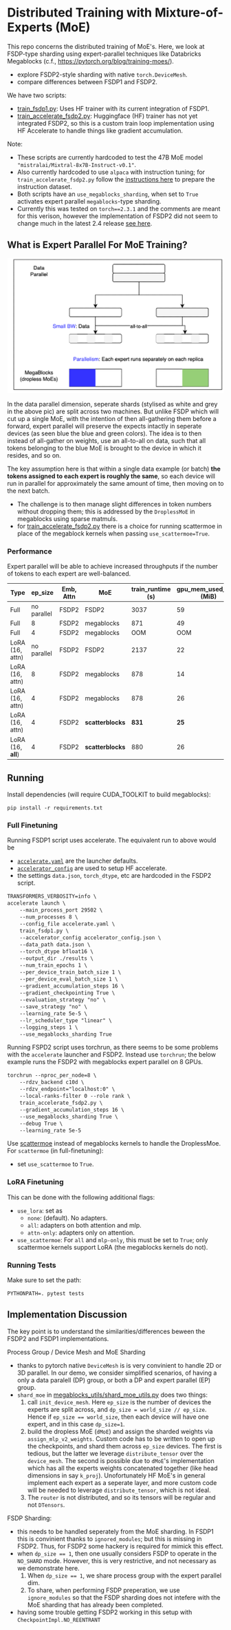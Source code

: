 # Distributed Training with Mixture-of-Experts (MoE)

This repo concerns the distributed training of MoE's. Here, we look at FSDP-type sharding using expert-parallel techniques like Databricks Megablocks (c.f., https://pytorch.org/blog/training-moes/).
- explore FSDP2-style sharding with native `torch.DeviceMesh`.
- compare differences between FSDP1 and FSDP2.

We have two scripts:
- [train_fsdp1.py](./train_fsdp1.py): Uses HF trainer with its current integration of FSDP1.
- [train_accelerate_fsdp2.py](./train_accelerate_fsdp2.py): Huggingface (HF) trainer has not yet integrated FSDP2, so this is a custom train loop implementation using HF Accelerate to handle things like gradient accumulation.

Note:
- These scripts are currently hardcoded to test the 47B MoE model `"mistralai/Mixtral-8x7B-Instruct-v0.1"`.
- Also currently hardcoded to use `alpaca` with instruction tuning; for `train_accelerate_fsdp2.py` follow the [instructions here](https://github.com/foundation-model-stack/fms-hf-tuning/blob/main/README.md#pre-process-the-jsonjsonl-dataset) to prepare the instruction dataset.
- Both scripts have an `use_megablocks_sharding`, when set to `True` activates expert parallel `megablocks`-type sharding.
- Currently this was tested on `torch==2.3.1` and the comments are meant for this verison, however the implementation of FSDP2 did not seem to change much in the latest 2.4 release [see here](https://github.com/pytorch/pytorch/blob/main/torch/distributed/fsdp/fully_sharded_data_parallel.py).

## What is Expert Parallel For MoE Training?

![Preview1](./imgs/expert-parallel.png)

In the data parallel dimension, seperate shards (stylised as white and grey in the above pic) are split across two machines. But unlike FSDP which will cut up a single MoE, with the intention of then all-gathering them before a forward, expert parallel will preserve the expects intactly in seperate devices (as seen blue the blue and green colors). The idea is to then instead of all-gather on weights, use an all-to-all on data, such that all tokens belonging to the blue MoE is brought to the device in which it resides, and so on. 

The key assumption here is that within a single data example (or batch) **the tokens assigned to each expert is roughly the same**, so each device will run in parallel for approximately the same amount of time, then moving on to the next batch. 
- The challenge is to then manage slight differences in token numbers without dropping them; this is addressed by the `DroplessMoE` in megablocks using sparse matmuls.
- for [train_accelerate_fsdp2.py](./train_accelerate_fsdp2.py) there is a choice for running scattermoe in place of the megablock kernels when passing `use_scattermoe=True`. 


### Performance

Expert parallel will be able to achieve increased throughputs if the number of tokens to each expert are well-balanced.


Type | ep_size | Emb, Attn | MoE | train_runtime (s) | gpu_mem_used_peak (MiB) | gpu_mem_alloc (MiB)
--|--|--|--|--|--|--
Full | no parallel | FSDP2 | FSDP2 | 3037 | 59 | 47
Full | 8 | FSDP2 | megablocks | 871 | 49 | 36
Full | 4 | FSDP2 | megablocks | OOM  | OOM | OOM
LoRA (16, attn) | no parallel | FSDP2 | FSDP2 | 2137 | 22 | 12
LoRA (16, attn) | 8 | FSDP2 | megablocks | 878 | 14 | 12
LoRA (16, attn) | 4 | FSDP2 | megablocks | 878 | 26 | 25
LoRA (16, attn) | 4 | FSDP2 | **scatterblocks** | **831** | **25** | **24**
LoRA (16, **all**) | 4 | FSDP2 | **scatterblocks** | 880 | 26 | 25


## Running

Install dependencies (will require CUDA_TOOLKIT to build megablocks):
```
pip install -r requirements.txt
```

### Full Finetuning

Running FSDP1 script uses accelerate. The equivalent run to above would be 
- [`accelerate.yaml`](./accelerate.yaml) are the launcher defaults.
- [`accelerator_config`](./accelerator_config.json) are used to setup HF accelerate.
- the settings `data.json`, `torch_dtype`, etc are hardcoded in the FSDP2 script.
```
TRANSFORMERS_VERBOSITY=info \
accelerate launch \
    --main_process_port 29502 \
    --num_processes 8 \
    --config_file accelerate.yaml \
	train_fsdp1.py \
    --accelerator_config accelerator_config.json \
    --data_path data.json \
    --torch_dtype bfloat16 \
    --output_dir ./results \
    --num_train_epochs 1 \
    --per_device_train_batch_size 1 \
    --per_device_eval_batch_size 1 \
    --gradient_accumulation_steps 16 \
    --gradient_checkpointing True \
    --evaluation_strategy "no" \
    --save_strategy "no" \
    --learning_rate 5e-5 \
    --lr_scheduler_type "linear" \
    --logging_steps 1 \
	--use_megablocks_sharding True
```

Running FSPD2 script uses torchrun, as there seems to be some problems with the `accelerate` launcher and FSDP2. Instead use `torchrun`; the below example runs the FSDP2 with megablocks expert parallel on 8 GPUs.
```
torchrun --nproc_per_node=8 \
	--rdzv_backend c10d \
	--rdzv_endpoint="localhost:0" \
	--local-ranks-filter 0 --role rank \
	train_accelerate_fsdp2.py \
	--gradient_accumulation_steps 16 \
	--use_megablocks_sharding True \
	--debug True \
	--learning_rate 5e-5
```


 Use [scattermoe](https://github.com/shawntan/scattermoe) instead of megablocks kernels to handle the DroplessMoe.   
For `scattermoe` (in full-finetuning):
- set `use_scattermoe` to `True`.


### LoRA Finetuning

This can be done with the following additional flags:
- `use_lora`: set as
    * `none`: (default). No adapters.
    * `all`: adapters on both attention and mlp.
    * `attn-only`: adapters only on attention.
 - `use_scattermoe`: For `all` and `mlp-only`, this must be set to `True`; only scattermoe kernels support LoRA (the megablocks kernels do not).

### Running Tests

Make sure to set the path:
```
PYTHONPATH=. pytest tests
```


## Implementation Discussion

The key point is to understand the similarities/differences beween the FSDP2 and FSDP1 implementations. 

Process Group / Device Mesh and MoE Sharding
- thanks to pytorch native `DeviceMesh` is is very convinient to handle 2D or 3D parallel. In our demo, we consider simplified scenarios, of having a only a data paralell (DP) group, or both a DP and expert parallel (EP) group. 
- `shard_moe` in [megablocks_utils/shard_moe_utils.py](./megablocks_utils/shard_moe_utils.py) does two things:
    1. call `init_device_mesh`. Here `ep_size` is the number of devices the experts are split across, and `dp_size = world_size // ep_size`. Hence if `ep_size == world_size`, then each device will have one expert, and in this case `dp_size=1`. 
    2. build the dropless MoE (`dMoE`) and assign the sharded weights via `assign_mlp_v2_weights`. Custom code has to be written to open up the checkpoints, and shard them across `ep_size` devices. The first is tedious, but the latter we leverage `distribute_tensor` over the `device_mesh`. The second is possible due to `dMoE`'s implementation which has all the experts weights concatenated together (like head dimensions in say `k_proj`). Unofortunately HF MoE's in general implement each expert as a seperate layer, and more custom code will be needed to leverage `distribute_tensor`, which is not ideal.
    3. The `router` is not distributed, and so its tensors will be regular and not `DTensors`.

FSDP Sharding:
- this needs to be handled seperately from the MoE sharding. In FSDP1 this is convinient thanks to `ignored_modules`; but this is missing in FSDP2. Thus, for FSDP2 some hackery is required for mimick this effect.
- when `dp_size == 1`, then one usually considers FSDP to operate in the `NO_SHARD` mode. However, this is very restrictive, and not necessary as we demonstrate here. 
    1. When `dp_size == 1`, we share process group with the expert parallel dim.
    1. To share, when performing FSDP preperation, we use `ignore_modules` so that the FSDP sharding does not intefere with the MoE sharding that has already been completed.
- having some trouble getting FSDP2 working in this setup with `CheckpointImpl.NO_REENTRANT`

